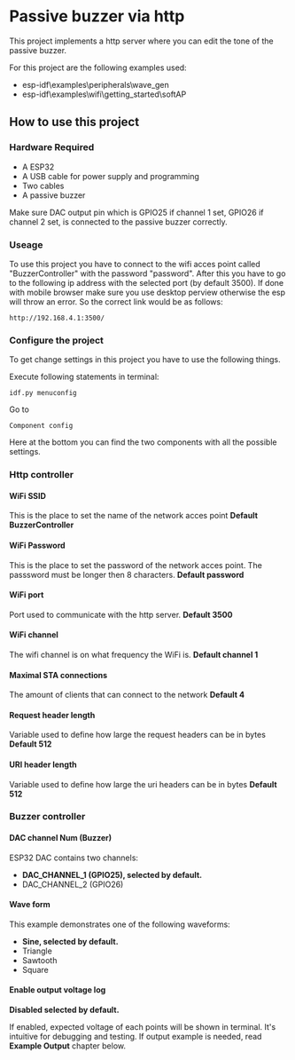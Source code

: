 # Passive buzzer via http

This project implements a http server where you can edit the tone of the passive buzzer.

For this project are the following examples used:
- esp-idf\examples\peripherals\wave_gen
- esp-idf\examples\wifi\getting_started\softAP

## How to use this project

### Hardware Required

* A ESP32
* A USB cable for power supply and programming
* Two cables
* A passive buzzer

Make sure DAC output pin which is GPIO25 if channel 1 set, GPIO26 if channel 2 set, is connected to the passive buzzer correctly.

### Useage

To use this project you have to connect to the wifi acces point called "BuzzerController" with the password "password".
After this you have to go to the following ip address with the selected port (by default 3500).
If done with mobile browser make sure you use desktop perview otherwise the esp will throw an error.
So the correct link would be as follows:

```
http://192.168.4.1:3500/
```



### Configure the project
To get change settings in this project you have to use the following things.

Execute following statements in terminal:

```
idf.py menuconfig
```

Go to 
```
Component config
```

Here at the bottom you can find the two components with all the possible settings.

### Http controller

#### WiFi SSID

This is the place to set the name of the network acces point
**Default BuzzerController**

#### WiFi Password

This is the place to set the password of the network acces point.
The passsword must be longer then 8 characters.
**Default password**

#### WiFi port

Port used to communicate with the http server.
**Default 3500**

#### WiFi channel

The wifi channel is on what frequency the WiFi is. 
**Default channel 1**

#### Maximal STA connections

The amount of clients that can connect to the network
**Default 4**

#### Request header length

Variable used to define how large the request headers can be in bytes
**Default 512**

#### URI header length

Variable used to define how large the uri headers can be in bytes
**Default 512**

### Buzzer controller

#### DAC channel Num (Buzzer)

ESP32 DAC contains two channels:
 * **DAC_CHANNEL_1 (GPIO25), selected by default.**
 * DAC_CHANNEL_2 (GPIO26)

#### Wave form

This example demonstrates one of the following waveforms:
* **Sine, selected by default.**
* Triangle
* Sawtooth
* Square

#### Enable output voltage log

**Disabled selected by default.**

If enabled, expected voltage of each points will be shown in terminal. It's intuitive for debugging and testing. If output example is needed, read **Example Output** chapter below.